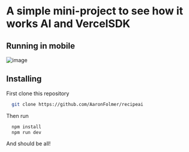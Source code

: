 #  A simple mini-project to see how it works AI and VercelSDK


## Running in mobile

![image](https://github.com/AaronFolmer/recipeai/assets/53709330/17e25ce3-60eb-4076-bb5b-62a3221f72b3)


## Installing

First clone this repository

```bash
  git clone https://github.com/AaronFolmer/recipeai
```

Then run 
```bash
  npm install
  npm run dev
```
    
And should be all!
